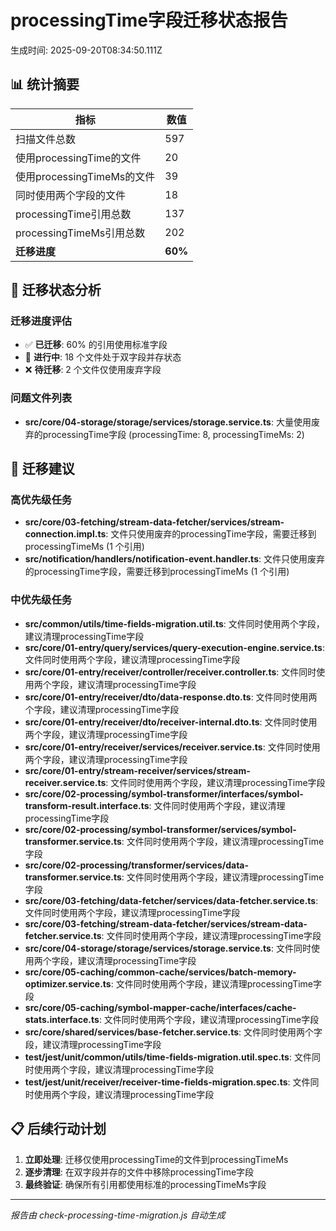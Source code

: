 # processingTime字段迁移状态报告

生成时间: 2025-09-20T08:34:50.111Z

## 📊 统计摘要

| 指标 | 数值 |
|------|------|
| 扫描文件总数 | 597 |
| 使用processingTime的文件 | 20 |
| 使用processingTimeMs的文件 | 39 |
| 同时使用两个字段的文件 | 18 |
| processingTime引用总数 | 137 |
| processingTimeMs引用总数 | 202 |
| **迁移进度** | **60%** |

## 🎯 迁移状态分析

### 迁移进度评估
- ✅ **已迁移**: 60% 的引用使用标准字段
- 🔄 **进行中**: 18 个文件处于双字段并存状态
- ❌ **待迁移**: 2 个文件仅使用废弃字段

### 问题文件列表

- **src/core/04-storage/storage/services/storage.service.ts**: 大量使用废弃的processingTime字段 (processingTime: 8, processingTimeMs: 2)

## 🚀 迁移建议

### 高优先级任务
- **src/core/03-fetching/stream-data-fetcher/services/stream-connection.impl.ts**: 文件只使用废弃的processingTime字段，需要迁移到processingTimeMs (1 个引用)
- **src/notification/handlers/notification-event.handler.ts**: 文件只使用废弃的processingTime字段，需要迁移到processingTimeMs (1 个引用)

### 中优先级任务
- **src/common/utils/time-fields-migration.util.ts**: 文件同时使用两个字段，建议清理processingTime字段
- **src/core/01-entry/query/services/query-execution-engine.service.ts**: 文件同时使用两个字段，建议清理processingTime字段
- **src/core/01-entry/receiver/controller/receiver.controller.ts**: 文件同时使用两个字段，建议清理processingTime字段
- **src/core/01-entry/receiver/dto/data-response.dto.ts**: 文件同时使用两个字段，建议清理processingTime字段
- **src/core/01-entry/receiver/dto/receiver-internal.dto.ts**: 文件同时使用两个字段，建议清理processingTime字段
- **src/core/01-entry/receiver/services/receiver.service.ts**: 文件同时使用两个字段，建议清理processingTime字段
- **src/core/01-entry/stream-receiver/services/stream-receiver.service.ts**: 文件同时使用两个字段，建议清理processingTime字段
- **src/core/02-processing/symbol-transformer/interfaces/symbol-transform-result.interface.ts**: 文件同时使用两个字段，建议清理processingTime字段
- **src/core/02-processing/symbol-transformer/services/symbol-transformer.service.ts**: 文件同时使用两个字段，建议清理processingTime字段
- **src/core/02-processing/transformer/services/data-transformer.service.ts**: 文件同时使用两个字段，建议清理processingTime字段
- **src/core/03-fetching/data-fetcher/services/data-fetcher.service.ts**: 文件同时使用两个字段，建议清理processingTime字段
- **src/core/03-fetching/stream-data-fetcher/services/stream-data-fetcher.service.ts**: 文件同时使用两个字段，建议清理processingTime字段
- **src/core/04-storage/storage/services/storage.service.ts**: 文件同时使用两个字段，建议清理processingTime字段
- **src/core/05-caching/common-cache/services/batch-memory-optimizer.service.ts**: 文件同时使用两个字段，建议清理processingTime字段
- **src/core/05-caching/symbol-mapper-cache/interfaces/cache-stats.interface.ts**: 文件同时使用两个字段，建议清理processingTime字段
- **src/core/shared/services/base-fetcher.service.ts**: 文件同时使用两个字段，建议清理processingTime字段
- **test/jest/unit/common/utils/time-fields-migration.util.spec.ts**: 文件同时使用两个字段，建议清理processingTime字段
- **test/jest/unit/receiver/receiver-time-fields-migration.spec.ts**: 文件同时使用两个字段，建议清理processingTime字段

## 📋 后续行动计划

1. **立即处理**: 迁移仅使用processingTime的文件到processingTimeMs
2. **逐步清理**: 在双字段并存的文件中移除processingTime字段
3. **最终验证**: 确保所有引用都使用标准的processingTimeMs字段

---
*报告由 check-processing-time-migration.js 自动生成*
